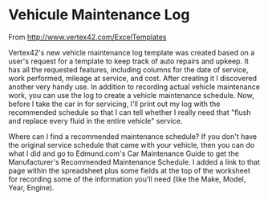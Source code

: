 
# Vehicule Maintenance Log 

From http://www.vertex42.com/ExcelTemplates

Vertex42's new vehicle maintenance log template was created based on a user's request for a template to keep track of auto repairs and upkeep. It has all the requested features, including columns for the date of service, work performed, mileage at service, and cost. After creating it I discovered another very handy use. In addition to recording actual vehicle maintenance work, you can use the log to create a vehicle maintenance schedule. Now, before I take the car in for servicing, I'll print out my log with the recommended schedule so that I can tell whether I really need that "flush and replace every fluid in the entire vehicle" service.

Where can I find a recommended maintenance schedule? If you don't have the original service schedule that came with your vehicle, then you can do what I did and go to Edmund.com's Car Maintenance Guide to get the Manufacturer's Recommended Maintenance Schedule. I added a link to that page within the spreadsheet plus some fields at the top of the worksheet for recording some of the information you'll need (like the Make, Model, Year, Engine).
